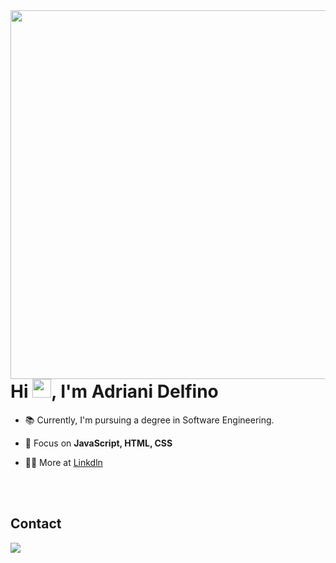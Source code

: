 <img align="right" height="590em" src="https://raw.githubusercontent.com/gist/Adri210/7adad9a33e935398233ca777a375582f/raw/aa00b5f08fa5bd6967a45e49af8d99a18cd8d95a/githubcard.svg"/>
<h1 align="left">Hi <img src="https://raw.githubusercontent.com/kaueMarques/kaueMarques/master/hi.gif" height="30px">, I'm Adriani Delfino</h1>



- 📚 Currently, I'm pursuing a degree in Software Engineering.

- 💬 Focus on **JavaScript, HTML, CSS**

- 👨‍💻 More at [Linkdln](https://www.linkedin.com/in/adriani-delfino/)


<br><br>

## Contact

<a href="https://www.linkedin.com/in/adriani-delfino/" target="_blank"><img src="https://img.shields.io/badge/-LinkedIn-%230077B5?style=for-the-badge&logo=linkedin&logoColor=white" target="_blank"></a> 
  
